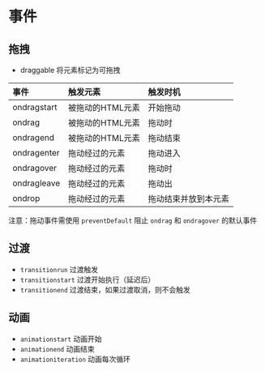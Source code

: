 # 事件

## 拖拽

* draggable 将元素标记为可拖拽

| 事件 | 触发元素 | 触发时机 |
| :--  | :-- | :-- |
| ondragstart | 被拖动的HTML元素 | 开始拖动 |
| ondrag | 被拖动的HTML元素 | 拖动时 |
| ondragend | 被拖动的HTML元素 | 拖动结束 |
| ondragenter | 拖动经过的元素 | 拖动进入 |
| ondragover | 拖动经过的元素 | 拖动时 |
| ondragleave | 拖动经过的元素 | 拖动出 |
| ondrop | 拖动经过的元素 | 拖动结束并放到本元素 |

注意：拖动事件需使用 `preventDefault` 阻止 `ondrag` 和 `ondragover` 的默认事件

## 过渡

* `transitionrun` 过渡触发
* `transitionstart` 过渡开始执行（延迟后）
* `transitionend` 过渡结束，如果过渡取消，则不会触发

## 动画

* `animationstart` 动画开始
* `animationend` 动画结束
* `animationiteration` 动画每次循环
